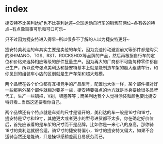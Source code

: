 # index

<!--
create time: 2015-09-06 23:32:42
Author: amoblin

This file is created by Marboo<http://marboo.io> template file $MARBOO_HOME/.media/starts/default.md
本文件由 Marboo<http://marboo.io> 模板文件 $MARBOO_HOME/.media/starts/default.md 创建
-->

捷安特不比美利达好也不比美利达差~全球运动自行车的销售前两位~各有各的特点~有点像百事可乐和可口可乐~

只不过因为捷安特进入得早~所以很多不了解的人以为捷安特更好~

捷安特美利达的车其实主要是卖他的车架，因为变速传动避震前叉等部件都是购买的SHIMANO、TGS、RST、ROCKSHOX等品牌的产品，然后再根据自行车的定位和价格来选择相应等级的部件批量生产。因为再大的厂商都不可能每种零件都自己生产，所以说夸张点美利达和捷安特基本上就是能制造车架的超大组装车行，和你见到的组装车小店的区别就是生产车架和超大规模。

两个品牌在各个价位都有互相竞争的产品型号，配置也大体一样，某个部件相对好一些那另外某个部件就相对要差一些，捷安特要强点的地方就是本身要给很多品牌代工，生产一些铝把，V刹，铝圈等等；而美利达我个人觉得涂装和颜色要比捷安特好看...当然这还要看你自己。

两个品牌还有个特点就是车架的尺寸是错开的，美利达的车一般是16寸和18寸，捷安特是17寸和19寸，其他更大或者更小的型号进货都不太多，你在确定好价位后，首先应该看的是车架的尺寸而不是品牌，比如你是一米七八的身高，那你骑18寸的美利达就很合适，骑17寸的捷安特偏小，19寸的捷安特又偏大，如果不合适骑当然还是能骑，只是操纵感稍差而且易疲劳而已。

